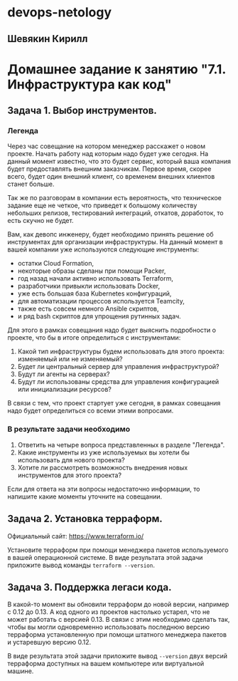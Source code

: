 # devops-netology  
## Шевякин Кирилл  

# Домашнее задание к занятию "7.1. Инфраструктура как код"

## Задача 1. Выбор инструментов. 
 
### Легенда
 
Через час совещание на котором менеджер расскажет о новом проекте. Начать работу над которым надо 
будет уже сегодня. 
На данный момент известно, что это будет сервис, который ваша компания будет предоставлять внешним заказчикам.
Первое время, скорее всего, будет один внешний клиент, со временем внешних клиентов станет больше.

Так же по разговорам в компании есть вероятность, что техническое задание еще не четкое, что приведет к большому
количеству небольших релизов, тестирований интеграций, откатов, доработок, то есть скучно не будет.  
   
Вам, как девопс инженеру, будет необходимо принять решение об инструментах для организации инфраструктуры.
На данный момент в вашей компании уже используются следующие инструменты: 
- остатки Сloud Formation, 
- некоторые образы сделаны при помощи Packer,
- год назад начали активно использовать Terraform, 
- разработчики привыкли использовать Docker, 
- уже есть большая база Kubernetes конфигураций, 
- для автоматизации процессов используется Teamcity, 
- также есть совсем немного Ansible скриптов, 
- и ряд bash скриптов для упрощения рутинных задач.  

Для этого в рамках совещания надо будет выяснить подробности о проекте, что бы в итоге определиться с инструментами:

1. Какой тип инфраструктуры будем использовать для этого проекта: изменяемый или не изменяемый?
1. Будет ли центральный сервер для управления инфраструктурой?
1. Будут ли агенты на серверах?
1. Будут ли использованы средства для управления конфигурацией или инициализации ресурсов? 
 
В связи с тем, что проект стартует уже сегодня, в рамках совещания надо будет определиться со всеми этими вопросами.

### В результате задачи необходимо

1. Ответить на четыре вопроса представленных в разделе "Легенда". 
1. Какие инструменты из уже используемых вы хотели бы использовать для нового проекта? 
1. Хотите ли рассмотреть возможность внедрения новых инструментов для этого проекта? 

Если для ответа на эти вопросы недостаточно информации, то напишите какие моменты уточните на совещании.


## Задача 2. Установка терраформ. 

Официальный сайт: https://www.terraform.io/

Установите терраформ при помощи менеджера пакетов используемого в вашей операционной системе.
В виде результата этой задачи приложите вывод команды `terraform --version`.

## Задача 3. Поддержка легаси кода. 

В какой-то момент вы обновили терраформ до новой версии, например с 0.12 до 0.13. 
А код одного из проектов настолько устарел, что не может работать с версией 0.13. 
В связи с этим необходимо сделать так, чтобы вы могли одновременно использовать последнюю версию терраформа установленную при помощи
штатного менеджера пакетов и устаревшую версию 0.12. 

В виде результата этой задачи приложите вывод `--version` двух версий терраформа доступных на вашем компьютере 
или виртуальной машине.
